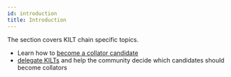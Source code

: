 ```yaml
---
id: introduction
title: Introduction
---
```


The section covers KILT chain specific topics.

* Learn how to [become a collator candidate](collator.md)
* [delegate KILTs](delegator.md) and help the community decide which candidates should become collators
